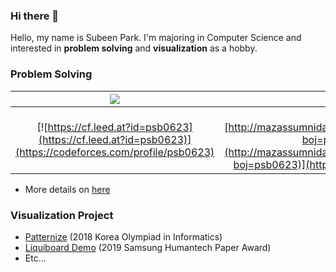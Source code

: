 ### Hi there 👋

Hello, my name is Subeen Park. I'm majoring in Computer Science and interested in **problem solving** and **visualization** as a hobby.

### Problem Solving

| [![](http://st.codeforces.com/s/37194/images/codeforces-logo-with-telegram.png)](http://codeforces.com) | [![](https://d2gd6pc034wcta.cloudfront.net/images/logo.png)](https://www.acmicpc.net) |
|:-:|:-:|
| [![https://cf.leed.at?id=psb0623](https://cf.leed.at?id=psb0623)](https://codeforces.com/profile/psb0623) | [![http://mazassumnida.wtf/api/generate_badge?boj=psb0623](http://mazassumnida.wtf/api/generate_badge?boj=psb0623)](https://solved.ac/psb0623) |

- More details on [here](https://github.com/psb0623/Problem-Solving)

### Visualization Project

- [Patternize]() (2018 Korea Olympiad in Informatics)
- [Liquiboard Demo]() (2019 Samsung Humantech Paper Award)
- Etc...
